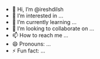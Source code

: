 - 👋 Hi, I’m @ireshdilsh
- 👀 I’m interested in ...
- 🌱 I’m currently learning ...
- 💞️ I’m looking to collaborate on ...
- 📫 How to reach me ...
- 😄 Pronouns: ...
- ⚡ Fun fact: ...

<!---
ireshdilsh/ireshdilsh is a ✨ special ✨ repository because its `README.md` (this file) appears on your GitHub profile.
You can click the Preview link to take a look at your changes.
--->
